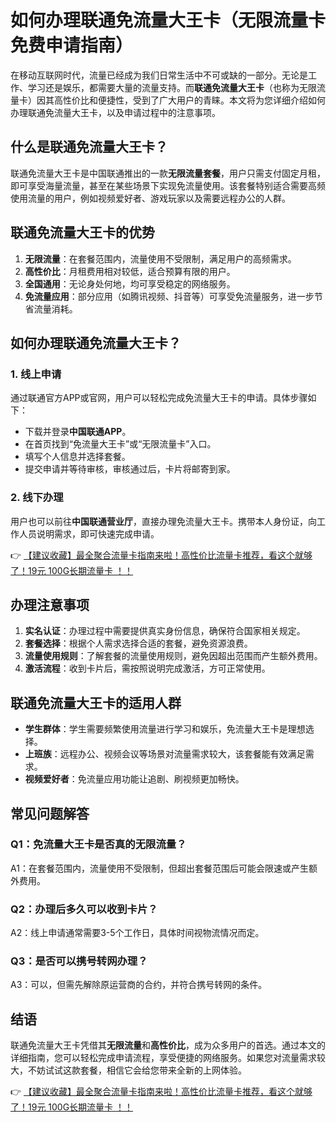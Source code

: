 # 如何办理联通免流量大王卡（无限流量卡免费申请指南）

在移动互联网时代，流量已经成为我们日常生活中不可或缺的一部分。无论是工作、学习还是娱乐，都需要大量的流量支持。而**联通免流量大王卡**（也称为无限流量卡）因其高性价比和便捷性，受到了广大用户的青睐。本文将为您详细介绍如何办理联通免流量大王卡，以及申请过程中的注意事项。

## 什么是联通免流量大王卡？

联通免流量大王卡是中国联通推出的一款**无限流量套餐**，用户只需支付固定月租，即可享受海量流量，甚至在某些场景下实现免流量使用。该套餐特别适合需要高频使用流量的用户，例如视频爱好者、游戏玩家以及需要远程办公的人群。

## 联通免流量大王卡的优势

1. **无限流量**：在套餐范围内，流量使用不受限制，满足用户的高频需求。
2. **高性价比**：月租费用相对较低，适合预算有限的用户。
3. **全国通用**：无论身处何地，均可享受稳定的网络服务。
4. **免流量应用**：部分应用（如腾讯视频、抖音等）可享受免流量服务，进一步节省流量消耗。

## 如何办理联通免流量大王卡？

### 1. 线上申请
通过联通官方APP或官网，用户可以轻松完成免流量大王卡的申请。具体步骤如下：
- 下载并登录**中国联通APP**。
- 在首页找到“免流量大王卡”或“无限流量卡”入口。
- 填写个人信息并选择套餐。
- 提交申请并等待审核，审核通过后，卡片将邮寄到家。

### 2. 线下办理
用户也可以前往**中国联通营业厅**，直接办理免流量大王卡。携带本人身份证，向工作人员说明需求，即可快速完成申请。

👉 [【建议收藏】最全聚合流量卡指南来啦！高性价比流量卡推荐，看这个就够了！19元 100G长期流量卡 ！！](https://bit.ly/Liuliangka)

## 办理注意事项

1. **实名认证**：办理过程中需要提供真实身份信息，确保符合国家相关规定。
2. **套餐选择**：根据个人需求选择合适的套餐，避免资源浪费。
3. **流量使用规则**：了解套餐的流量使用规则，避免因超出范围而产生额外费用。
4. **激活流程**：收到卡片后，需按照说明完成激活，方可正常使用。

## 联通免流量大王卡的适用人群

- **学生群体**：学生需要频繁使用流量进行学习和娱乐，免流量大王卡是理想选择。
- **上班族**：远程办公、视频会议等场景对流量需求较大，该套餐能有效满足需求。
- **视频爱好者**：免流量应用功能让追剧、刷视频更加畅快。

## 常见问题解答

### Q1：免流量大王卡是否真的无限流量？
A1：在套餐范围内，流量使用不受限制，但超出套餐范围后可能会限速或产生额外费用。

### Q2：办理后多久可以收到卡片？
A2：线上申请通常需要3-5个工作日，具体时间视物流情况而定。

### Q3：是否可以携号转网办理？
A3：可以，但需先解除原运营商的合约，并符合携号转网的条件。

## 结语

联通免流量大王卡凭借其**无限流量**和**高性价比**，成为众多用户的首选。通过本文的详细指南，您可以轻松完成申请流程，享受便捷的网络服务。如果您对流量需求较大，不妨试试这款套餐，相信它会给您带来全新的上网体验。

👉 [【建议收藏】最全聚合流量卡指南来啦！高性价比流量卡推荐，看这个就够了！19元 100G长期流量卡 ！！](https://bit.ly/Liuliangka)